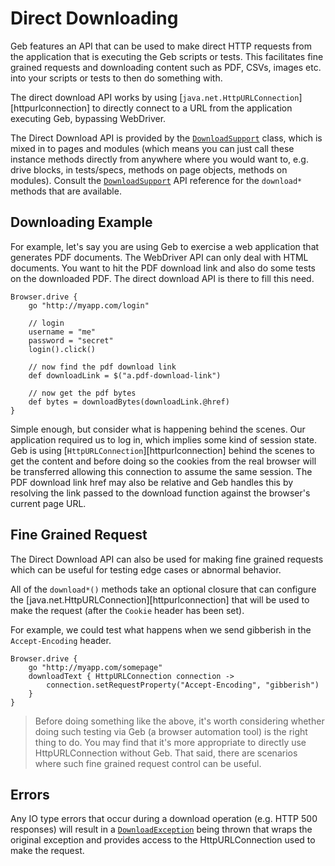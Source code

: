 # Direct Downloading

Geb features an API that can be used to make direct HTTP requests from the application that is executing the Geb scripts or tests. This facilitates fine grained requests and downloading content such as PDF, CSVs, images etc. into your scripts or tests to then do something with. 

The direct download API works by using [`java.net.HttpURLConnection`][httpurlconnection] to directly connect to a URL from the application executing Geb, bypassing WebDriver.

The Direct Download API is provided by the [`DownloadSupport`](api/geb/download/DownloadSupport.html) class, which is mixed in to pages and modules (which means you can just call these instance methods directly from anywhere where you would want to, e.g. drive blocks, in tests/specs, methods on page objects, methods on modules). Consult the [`DownloadSupport`](api/geb/download/DownloadSupport.html) API reference for the `download*` methods that are available.
 
## Downloading Example

For example, let's say you are using Geb to exercise a web application that generates PDF documents. The WebDriver API can only deal with HTML documents. You want to hit the PDF download link and also do some tests on the downloaded PDF. The direct download API is there to fill this need.

    Browser.drive {
        go "http://myapp.com/login"
        
        // login
        username = "me"
        password = "secret"
        login().click()
        
        // now find the pdf download link
        def downloadLink = $("a.pdf-download-link")
        
        // now get the pdf bytes
        def bytes = downloadBytes(downloadLink.@href)
    }

Simple enough, but consider what is happening behind the scenes. Our application required us to log in, which implies some kind of session state. Geb is using [`HttpURLConnection`][httpurlconnection] behind the scenes to get the content and before doing so the cookies from the real browser will be transferred allowing this connection to assume the same session. The PDF download link href may also be relative and Geb handles this by resolving the link passed to the download function against the browser's current page URL.

## Fine Grained Request

The Direct Download API can also be used for making fine grained requests which can be useful for testing edge cases or abnormal behavior.

All of the `download*()` methods take an optional closure that can configure the [java.net.HttpURLConnection][httpurlconnection] that will be used to make the request (after the `Cookie` header has been set).

For example, we could test what happens when we send gibberish in the `Accept-Encoding` header. 

    Browser.drive {
        go "http://myapp.com/somepage"
        downloadText { HttpURLConnection connection ->
            connection.setRequestProperty("Accept-Encoding", "gibberish")
        }
    }

> Before doing something like the above, it's worth considering whether doing such testing via Geb (a browser automation tool) is the right thing to do. You may find that it's more appropriate to directly use HttpURLConnection without Geb. That said, there are scenarios where such fine grained request control can be useful.

## Errors

Any IO type errors that occur during a download operation (e.g. HTTP 500 responses) will result in a [`DownloadException`](api/geb/download/DownloadException.html) being thrown that wraps the original exception and provides access to the HttpURLConnection used to make the request.